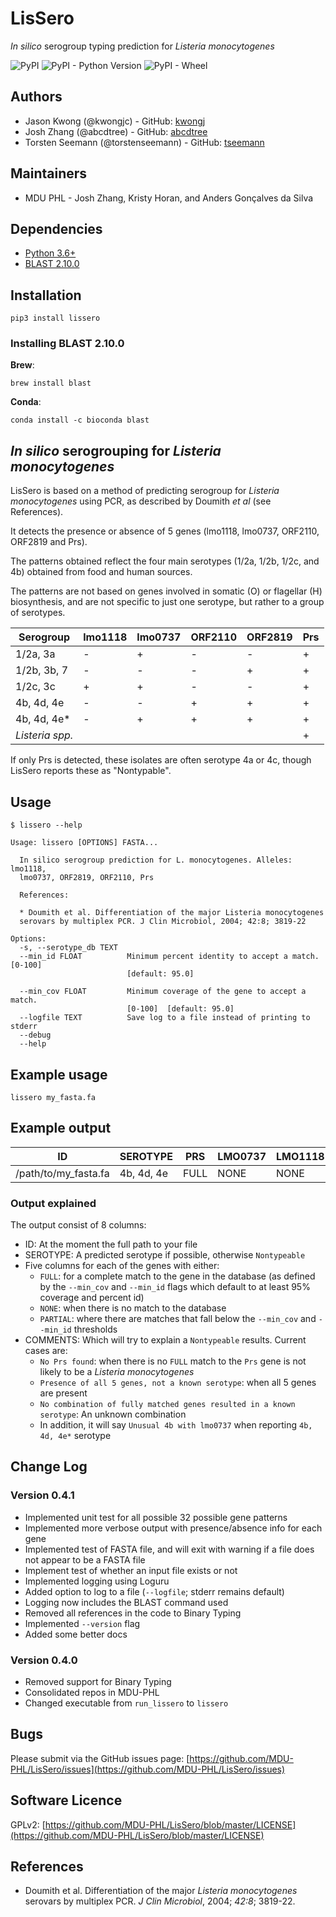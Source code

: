 # LisSero

*In silico* serogroup typing prediction for *Listeria monocytogenes*

![PyPI](https://img.shields.io/pypi/v/lissero?style=flat-square) ![PyPI - Python Version](https://img.shields.io/pypi/pyversions/lissero?style=flat-square) ![PyPI - Wheel](https://img.shields.io/pypi/wheel/lissero?style=flat-square)

## Authors

*   Jason Kwong (@kwongjc) - GitHub: [kwongj](https://github.com/kwongj)  
*   Josh Zhang (@abcdtree)  - GitHub: [abcdtree](https://github.com/abcdtree)
*   Torsten Seemann (@torstenseemann) - GitHub: [tseemann](https://github.com/tseemann)

## Maintainers

* MDU PHL - Josh Zhang, Kristy Horan, and Anders Gonçalves da Silva

## Dependencies

*   [Python 3.6+](https://www.python.org/downloads/)
*   [BLAST 2.10.0](https://blast.ncbi.nlm.nih.gov/Blast.cgi?PAGE_TYPE=BlastDocs&DOC_TYPE=Download)

## Installation

    pip3 install lissero


### Installing BLAST 2.10.0

**Brew**:

    brew install blast

**Conda**:

    conda install -c bioconda blast 

## *In silico* serogrouping for *Listeria monocytogenes*

LisSero is based on a method of predicting serogroup for
*Listeria monocytogenes* using PCR, as described by Doumith *et al*
(see References).

It detects the presence or absence of 5 genes (lmo1118, lmo0737, ORF2110, ORF2819 and Prs).

The patterns obtained reflect the four main serotypes (1/2a, 1/2b, 1/2c, and 4b) 
obtained from food and human sources.

The patterns are not based on genes involved in somatic (O) or flagellar (H) biosynthesis, 
and are not specific to just one serotype, but rather to a group of serotypes.

| Serogroup       | lmo1118  | lmo0737   | ORF2110   | ORF2819   | Prs     |
| --------------- | -------- | --------- | --------- | --------- | ------- |
| 1/2a, 3a        |     -    |     +     |     -     |     -     |   +     |
| 1/2b, 3b, 7     |     -    |     -     |     -     |     +     |   +     |
| 1/2c, 3c        |     +    |     +     |     -     |     -     |   +     |
| 4b, 4d, 4e      |     -    |     -     |     +     |     +     |   +     |
| 4b, 4d, 4e*     |     -    |     +     |     +     |     +     |   +     |
| *Listeria spp.* |          |           |           |           |   +     |

If only Prs is detected, these isolates are often serotype 4a or 4c, though
LisSero reports these as "Nontypable".

## Usage

```
$ lissero --help

Usage: lissero [OPTIONS] FASTA...

  In silico serogroup prediction for L. monocytogenes. Alleles: lmo1118,
  lmo0737, ORF2819, ORF2110, Prs

  References:

  * Doumith et al. Differentiation of the major Listeria monocytogenes
  serovars by multiplex PCR. J Clin Microbiol, 2004; 42:8; 3819-22

Options:
  -s, --serotype_db TEXT
  --min_id FLOAT          Minimum percent identity to accept a match. [0-100]
                          [default: 95.0]

  --min_cov FLOAT         Minimum coverage of the gene to accept a match.
                          [0-100]  [default: 95.0]
  --logfile TEXT          Save log to a file instead of printing to stderr
  --debug
  --help    
```

## Example usage

```
lissero my_fasta.fa
```

## Example output

| ID                   | SEROTYPE   | PRS  | LMO0737 | LMO1118 | ORF2110 | ORF2819 | COMMENT |
| -------------------- | ---------- | ---- | ------- | ------- | ------- | ------- | ------- |
| /path/to/my_fasta.fa | 4b, 4d, 4e | FULL |  NONE   |  NONE   | FULL    | FULL    |         |

### Output explained

The output consist of 8 columns:

* ID: At the moment the full path to your file
* SEROTYPE: A predicted serotype if possible, otherwise `Nontypeable`
* Five columns for each of the genes with either:
    - `FULL`: for a complete match to the gene in the database (as defined by the `--min_cov` and `--min_id` flags
        which default to at least 95% coverage and percent id)
    - `NONE`: when there is no match to the database
    - `PARTIAL`: where there are matches that fall below the `--min_cov` and `--min_id` thresholds
 * COMMENTS: Which will try to explain a `Nontypeable` results. Current cases are:
    - `No Prs found`: when there is no `FULL` match to the `Prs` gene is not likely to be a *Listeria monocytogenes*
    - `Presence of all 5 genes, not a known serotype`: when all 5 genes are present
    - `No combination of fully matched genes resulted in a known serotype`: An unknown combination
    - In addition, it will say `Unusual 4b with lmo0737` when reporting `4b, 4d, 4e*` serotype

## Change Log

### Version 0.4.1
 * Implemented unit test for all possible 32 possible gene patterns
 * Implemented more verbose output with presence/absence info for each gene
 * Implemented test of FASTA file, and will exit with warning if a file does
    not appear to be a FASTA file
 * Implement test of whether an input file exists or not
 * Implemented logging using Loguru 
 * Added option to log to a file (`--logfile`; stderr remains default)
 * Logging now includes the BLAST command used
 * Removed all references in the code to Binary Typing
 * Implemented `--version` flag
 * Added some better docs

### Version 0.4.0
 * Removed support for Binary Typing
 * Consolidated repos in MDU-PHL
 * Changed executable from `run_lissero` to `lissero`

## Bugs
Please submit via the GitHub issues page: [https://github.com/MDU-PHL/LisSero/issues](https://github.com/MDU-PHL/LisSero/issues)  

## Software Licence
GPLv2: [https://github.com/MDU-PHL/LisSero/blob/master/LICENSE](https://github.com/MDU-PHL/LisSero/blob/master/LICENSE)

## References
*   Doumith et al. Differentiation of the major *Listeria monocytogenes* serovars by multiplex PCR. *J Clin Microbiol*, 2004; *42:8*; 3819-22.

